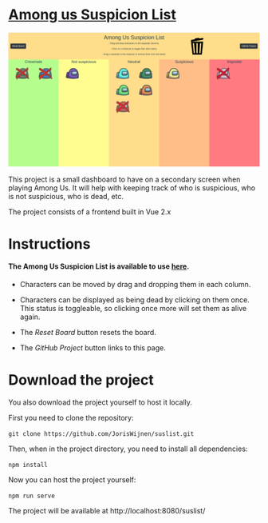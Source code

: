 # [Among us Suspicion List](https://joriswijnen.github.io/suslist/)
![among us header](https://github.com/JorisWijnen/suslist/blob/main/images/preview.png "Among Us")

This project is a small dashboard to have on a secondary screen when playing Among Us. It will help with keeping track of who is suspicious, who is not suspicious, who is dead, etc.

The project consists of a frontend built in Vue 2.x

# Instructions

#### The Among Us Suspicion List is available to use [here](https://joriswijnen.github.io/suslist/).

- Characters can be moved by drag and dropping them in each column.

- Characters can be displayed as being dead by clicking on them once. This status is toggleable, so clicking once more will set them as alive again.

- The *Reset Board* button resets the board.

- The *GitHub Project* button links to this page.


# Download the project


You also download the project yourself to host it locally.

First you need to clone the repository:

`git clone https://github.com/JorisWijnen/suslist.git`


Then, when in the project directory, you need to install all dependencies:

`npm install`


Now you can host the project yourself:

`npm run serve`


The project will be available at http://localhost:8080/suslist/
